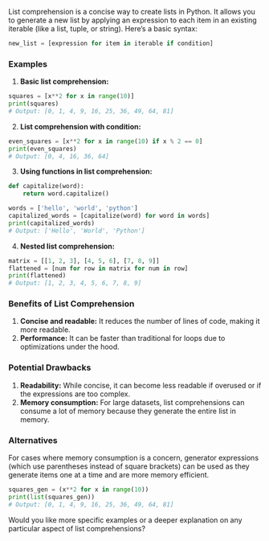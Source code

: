 List comprehension is a concise way to create lists in Python. It allows you to generate a new list by applying an expression to each item in an existing iterable (like a list, tuple, or string). Here’s a basic syntax:

```python
new_list = [expression for item in iterable if condition]
```

### Examples

1. **Basic list comprehension:**

```python
squares = [x**2 for x in range(10)]
print(squares)
# Output: [0, 1, 4, 9, 16, 25, 36, 49, 64, 81]
```

2. **List comprehension with condition:**

```python
even_squares = [x**2 for x in range(10) if x % 2 == 0]
print(even_squares)
# Output: [0, 4, 16, 36, 64]
```

3. **Using functions in list comprehension:**

```python
def capitalize(word):
    return word.capitalize()

words = ['hello', 'world', 'python']
capitalized_words = [capitalize(word) for word in words]
print(capitalized_words)
# Output: ['Hello', 'World', 'Python']
```

4. **Nested list comprehension:**

```python
matrix = [[1, 2, 3], [4, 5, 6], [7, 8, 9]]
flattened = [num for row in matrix for num in row]
print(flattened)
# Output: [1, 2, 3, 4, 5, 6, 7, 8, 9]
```

### Benefits of List Comprehension

1. **Concise and readable:** It reduces the number of lines of code, making it more readable.
2. **Performance:** It can be faster than traditional for loops due to optimizations under the hood.

### Potential Drawbacks

1. **Readability:** While concise, it can become less readable if overused or if the expressions are too complex.
2. **Memory consumption:** For large datasets, list comprehensions can consume a lot of memory because they generate the entire list in memory.

### Alternatives

For cases where memory consumption is a concern, generator expressions (which use parentheses instead of square brackets) can be used as they generate items one at a time and are more memory efficient.

```python
squares_gen = (x**2 for x in range(10))
print(list(squares_gen))
# Output: [0, 1, 4, 9, 16, 25, 36, 49, 64, 81]
```

Would you like more specific examples or a deeper explanation on any particular aspect of list comprehensions?